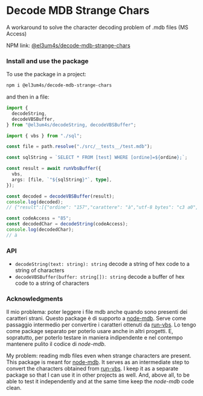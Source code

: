 # Decode MDB Strange Chars

A workaround to solve the character decoding problem of .mdb files (MS Access)

NPM link: [@el3um4s/decode-mdb-strange-chars](https://www.npmjs.com/package/@el3um4s/decode-mdb-strange-chars)

### Install and use the package

To use the package in a project:

```bash
npm i @el3um4s/decode-mdb-strange-chars
```

and then in a file:

```ts
import {
  decodeString,
  decodeVBSBuffer,
} from "@el3um4s/decodeString, decodeVBSBuffer";

import { vbs } from "./sql";

const file = path.resolve("./src/__tests__/test.mdb");

const sqlString = `SELECT * FROM [test] WHERE [ordine]=${ordine};`;

const result = await runVbsBuffer({
  vbs,
  args: [file, `"${sqlString}"`, type],
});

const decoded = decodeVBSBuffer(result);
console.log(decoded);
// {"result":[{"ordine": "157","carattere": "à","utf-8 bytes": "c3 a0","descrizione": "LATIN SMALL LETTER A WITH GRAVE","codice win": "85"}]}

const codeAccess = "85";
const decodedChar = decodeString(codeAccess);
console.log(decodedChar);
// à
```

### API

- `decodeString(text: string): string` decode a string of hex code to a string of characters
- `decodeVBSBuffer(buffer: string[]): string` decode a buffer of hex code to a string of characters

### Acknowledgments

Il mio problema: poter leggere i file mdb anche quando sono presenti dei caratteri strani. Questo package è di supporto a [node-mdb](https://github.com/el3um4s/node-mdb). Serve come passaggio intermedio per convertire i caratteri ottenuti da [run-vbs](https://github.com/el3um4s/run-vbs). Lo tengo come package separato per poterlo usare anche in altri progetti. E, sopratutto, per poterlo testare in maniera indipendente e nel contempo mantenere pulito il codice di _node-mdb_.

My problem: reading mdb files even when strange characters are present. This package is meant for [node-mdb](https://github.com/el3um4s/node-mdb). It serves as an intermediate step to convert the characters obtained from [run-vbs](https://github.com/el3um4s/run-vbs). I keep it as a separate package so that I can use it in other projects as well. And, above all, to be able to test it independently and at the same time keep the _node-mdb_ code clean.
